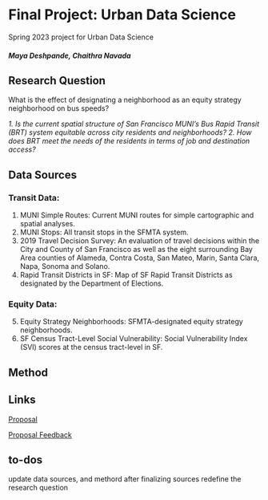 # Final Project: Urban Data Science 
 Spring 2023 project for Urban Data Science
 ##### Maya Deshpande, Chaithra Navada

 ## Research Question
 
 What is the effect of designating a neighborhood as an equity strategy neighborhood on bus speeds?
 
 _1. Is the current spatial structure of San Francisco MUNI’s Bus Rapid Transit (BRT) system equitable across city residents and neighborhoods?_
_2. How does BRT meet the needs of the residents in terms of job and destination access?_

  ## Data Sources
 ### Transit Data:
 1. MUNI Simple Routes: Current MUNI routes for simple cartographic and spatial analyses.
2. MUNI Stops: All transit stops in the SFMTA system.
3. 2019 Travel Decision Survey: An evaluation of travel decisions within the City and County of San Francisco as well as the eight surrounding Bay Area counties of Alameda, Contra Costa, San Mateo, Marin, Santa Clara, Napa, Sonoma and Solano.
4. Rapid Transit Districts in SF: Map of SF Rapid Transit Districts as designated by the Department of Elections.

### Equity Data:
5. Equity Strategy Neighborhoods: SFMTA-designated equity strategy neighborhoods.
6. SF Census Tract-Level Social Vulnerability: Social Vulnerability Index (SVI) scores at the census tract-level in SF.

 
 ## Method
 
 
 ## Links
 [Proposal](https://docs.google.com/document/d/1ZZ_YyN8SOPXLoJtSHEAWqnRYS5ikKO_kZRPhvpu6JSQ/edit#heading=h.bl5su5ntdmg9) 
 
[Proposal Feedback](https://docs.google.com/document/d/1mxfoKShXbY5-FMnL5CRh5xEZgvYAAkdOayPjZA0Dfoc/edit)
 
 ## to-dos
 
update data sources, and methord after finalizing sources
redefine the research question